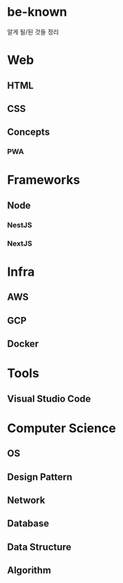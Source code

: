 # be-known
알게 될/된 것들 정리

# Web
## HTML
## CSS
## Concepts
### PWA
# Frameworks
## Node
### NestJS
### NextJS
# Infra
## AWS
## GCP
## Docker
# Tools
## Visual Studio Code
# Computer Science
## OS
## Design Pattern
## Network
## Database
## Data Structure
## Algorithm
